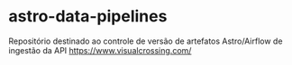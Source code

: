 # astro-data-pipelines
Repositório destinado ao controle de versão de artefatos Astro/Airflow de ingestão da API https://www.visualcrossing.com/
